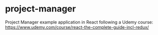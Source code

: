 # project-manager
Project Manager example application in React following a Udemy course: https://www.udemy.com/course/react-the-complete-guide-incl-redux/
